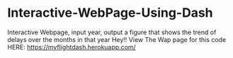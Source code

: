 # Interactive-WebPage-Using-Dash
Interactive Webpage, input year, output a figure that shows the trend of delays over the months in that year
Hey!! View The Wap page for this code HERE: https://myflightdash.herokuapp.com/
